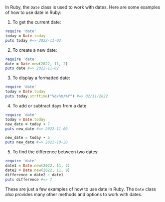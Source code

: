 In Ruby, the `Date` class is used to work with dates. Here are some examples of how to use date in Ruby:

1. To get the current date:

```ruby
require 'date'
today = Date.today
puts today #=> 2022-11-02
```

2. To create a new date:

```ruby
require 'date'
date = Date.new(2022, 11, 2)
puts date #=> 2022-11-02
```

3. To display a formatted date:

```ruby
require 'date'
today = Date.today
puts today.strftime("%d/%m/%Y") #=> 02/11/2022
```

4. To add or subtract days from a date:

```ruby
require 'date'
today = Date.today
new_date = today + 7
puts new_date #=> 2022-11-09

new_date = today - 5
puts new_date #=> 2022-10-28
```

5. To find the difference between two dates:

```ruby
require 'date'
date1 = Date.new(2022, 11, 2)
date2 = Date.new(2022, 11, 9)
difference = date2 - date1
puts difference #=> 7
```

These are just a few examples of how to use date in Ruby. The `Date` class also provides many other methods and options to work with dates.
